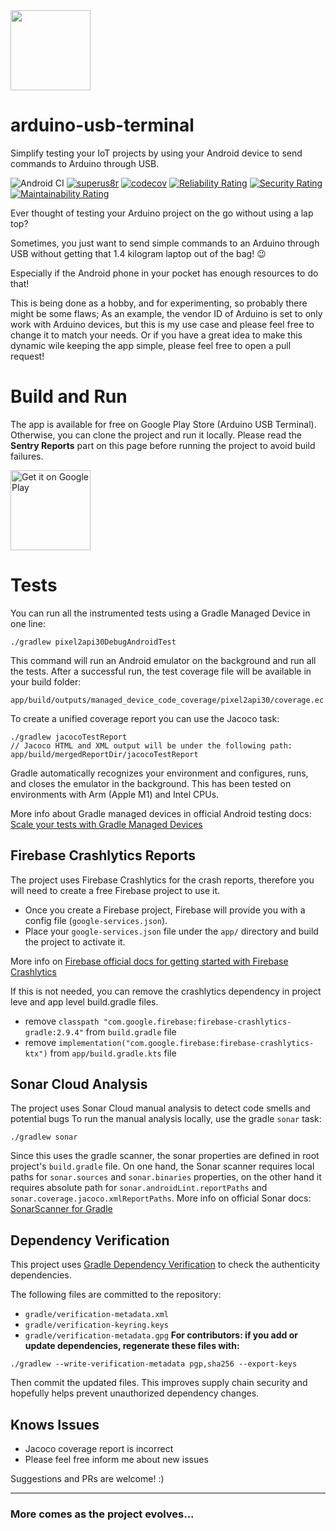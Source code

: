 <img src=".github/images/logo.png" width="128">

# arduino-usb-terminal 
Simplify testing your IoT projects by using your Android device to send commands to Arduino through USB.

![Android CI](https://github.com/k4biri/arduino-usb-terminal/workflows/Android%20CI/badge.svg)
[![superus8r](https://circleci.com/gh/superus8r/arduino-usb-terminal.svg?style=shield)](https://circleci.com/gh/superus8r/arduino-usb-terminal)
[![codecov](https://codecov.io/gh/superus8r/arduino-usb-terminal/branch/develop/graph/badge.svg?token=RYIUU345QG)](https://codecov.io/gh/superus8r/arduino-usb-terminal)
[![Reliability Rating](https://sonarcloud.io/api/project_badges/measure?project=superus8r_arduino-usb-terminal&metric=reliability_rating)](https://sonarcloud.io/summary/new_code?id=superus8r_arduino-usb-terminal)
[![Security Rating](https://sonarcloud.io/api/project_badges/measure?project=superus8r_arduino-usb-terminal&metric=security_rating)](https://sonarcloud.io/summary/new_code?id=superus8r_arduino-usb-terminal)
[![Maintainability Rating](https://sonarcloud.io/api/project_badges/measure?project=superus8r_arduino-usb-terminal&metric=sqale_rating)](https://sonarcloud.io/summary/new_code?id=superus8r_arduino-usb-terminal)

 Ever thought of testing your Arduino project on the go without using a lap top?

 Sometimes, you just want to send simple commands to an Arduino through USB without getting that 1.4 kilogram laptop out of the bag! 😉
 
 Especially if the Android phone in your pocket has enough resources to do that!
 
 This is being done as a hobby, and for experimenting, so probably there might be some flaws; As an example, the vendor ID of Arduino is set to only work with Arduino devices, but this is my use case and please feel free to change it to match your needs. Or if you have a great idea to make this dynamic wile keeping the app simple, please feel free to open a pull request!
 
 # Build and Run
 The app is available for free on Google Play Store (Arduino USB Terminal).
 Otherwise, you can clone the project and run it locally.
 Please read the **Sentry Reports** part on this page before running the project to avoid build failures. 

  <a href='https://play.google.com/store/apps/details?id=org.kabiri.android.usbterminal&pcampaignid=pcampaignidMKT-Other-global-all-co-prtnr-py-PartBadge-Mar2515-1'><img alt='Get it on Google Play' src='https://play.google.com/intl/en_us/badges/static/images/badges/en_badge_web_generic.png' width="128"/></a>


 # Tests
 You can run all the instrumented tests using a Gradle Managed Device in one line:
```
./gradlew pixel2api30DebugAndroidTest
```
This command will run an Android emulator on the background and run all the tests.
After a successful run, the test coverage file will be available in your build folder:
```
app/build/outputs/managed_device_code_coverage/pixel2api30/coverage.ec
```
To create a unified coverage report you can use the Jacoco task:
```
./gradlew jacocoTestReport
// Jacoco HTML and XML output will be under the following path:
app/build/mergedReportDir/jacocoTestReport
```
Gradle automatically recognizes your environment and configures, runs, and closes the emulator in the background.
This has been tested on environments with Arm (Apple M1) and Intel CPUs.

More info about Gradle managed devices in official Android testing docs: [Scale your tests with Gradle Managed Devices](https://developer.android.com/studio/test/gradle-managed-devices)


 
 ## Firebase Crashlytics Reports
 The project uses Firebase Crashlytics for the crash reports, therefore you will need to create a free Firebase project to use it.
 - Once you create a Firebase project, Firebase will provide you with a config file (`google-services.json`).
 - Place your `google-services.json` file under the `app/` directory and build the project to activate it.
 
 More info on [Firebase official docs for getting started with Firebase Crashlytics](https://firebase.google.com/docs/crashlytics/get-started?platform=android)
 
 If this is not needed, you can remove the crashlytics dependency in project leve and app level build.gradle files.
 - remove `classpath "com.google.firebase:firebase-crashlytics-gradle:2.9.4"` from `build.gradle` file
 - remove `implementation("com.google.firebase:firebase-crashlytics-ktx")` from `app/build.gradle.kts` file


## Sonar Cloud Analysis
The project uses Sonar Cloud manual analysis to detect code smells and potential bugs
To run the manual analysis locally, use the gradle `sonar` task:
```
./gradlew sonar
```
Since this uses the gradle scanner, the sonar properties are defined in root project's `build.gradle` file. 
On one hand, the Sonar scanner requires local paths for `sonar.sources` and `sonar.binaries` properties, on the other hand it requires absolute path for `sonar.androidLint.reportPaths` and `sonar.coverage.jacoco.xmlReportPaths`.
More info on official Sonar docs: [SonarScanner for Gradle](https://docs.sonarcloud.io/advanced-setup/ci-based-analysis/sonarscanner-for-gradle/) 


## Dependency Verification

This project uses [Gradle Dependency Verification](https://docs.gradle.org/current/userguide/dependency_verification.html) to check the authenticity dependencies.

The following files are committed to the repository:
- `gradle/verification-metadata.xml`
- `gradle/verification-keyring.keys`
- `gradle/verification-metadata.gpg`
**For contributors: if you add or update dependencies, regenerate these files with:**
```
./gradlew --write-verification-metadata pgp,sha256 --export-keys
```
Then commit the updated files.
This improves supply chain security and hopefully helps prevent unauthorized dependency changes.
 
 ## Knows Issues
- Jacoco coverage report is incorrect
- Please feel free inform me about new issues
 
 
 Suggestions and PRs are welcome! :)
 
---
 ### More comes as the project evolves...